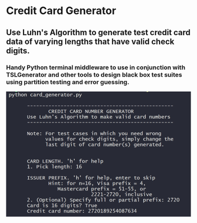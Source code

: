 # Credit Card Generator
## Use Luhn's Algorithm to generate test credit card data of varying lengths that have valid check digits.
### Handy Python terminal middleware to use in conjunction with TSLGenerator and other tools to design black box test suites using partition testing and error guessing.

![Example Screenshot](https://github.com/lionthroat/credit_card_generator/blob/main/screenshots/example.png)
